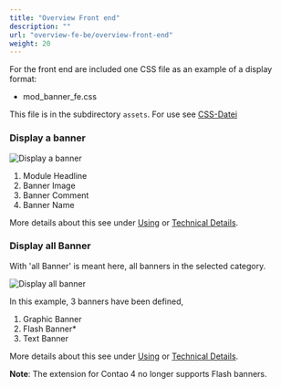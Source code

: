 ```yaml
---
title: "Overview Front end"
description: ""
url: "overview-fe-be/overview-front-end"
weight: 20
---
```


For the front end are included one CSS file as an example of a display format:

* mod_banner_fe.css

This file is in the subdirectory `assets`. For use see [CSS-Datei][1]


### Display a banner

![Display a banner](../images/banner_frontend_one_banner.en.jpg)

1. Module Headline
2. Banner Image
3. Banner Comment
4. Banner Name

More details about this see under [Using][2] or [Technical Details][3].


### Display all Banner

With 'all Banner' is meant here, all banners in the selected category.

![Display all banner](../images/banner_frontend_all_banner.en.jpg)

In this example, 3 banners have been defined,

1. Graphic Banner
2. Flash Banner*
3. Text Banner

More details about this see under [Using][2] or [Technical Details][3].

**Note**: The extension for Contao 4 no longer supports Flash banners.

[1]: ../../first-steps/activate-demo-css-file
[2]: ../../first-steps/
[3]: ../../technical-details/

